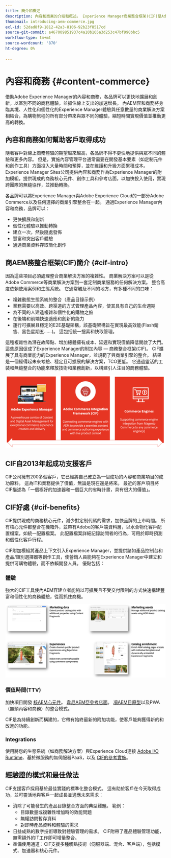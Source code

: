 ```yaml
---
title: 簡介和概述
description: 內容和商業的介紹和概述。 Experience Manager商業整合框架(CIF)是Adobe推薦的模式，將Adobe Commerce和其他第三方商業解決方案的商業服務與Experience Cloud整合和擴展。
thumbnail: introducing-aem-commerce.jpg
exl-id: 52dad8f9-1812-42a3-8106-92b23f8517cd
source-git-commit: a467009851937c4a10b165a3d253c47bf990bbc5
workflow-type: tm+mt
source-wordcount: '870'
ht-degree: 0%

---
```


# 內容和商務 {#content-commerce}

借助Adobe Experience Manager的內容和商務，各品牌可以更快地擴展和創新，以區別不同的商務體驗，並抓住線上支出的加速增長。 內AEM容和商務將身臨其境、人性化和個性化的Experience Manager體驗與任意數量的商業解決方案相結合，為購物旅程的所有部分帶來與眾不同的體驗，縮短時間實現價值並推動更高的轉換。

## 內容和商務如何幫助客戶取得成功

隨著客戶對線上商務體驗的期望越來越高，各品牌不得不更快地提供與眾不同的體驗和更多內容。 但是，實施內容管理平台通常需要在開發基本要素（如定制元件和創作工具）方面投入大量時間和預算，並在維護和升級方面累積成本。 Experience Manager Sites公司提供內容和商務作為Experience Manager的附加模組，提供現成的商務核心元件、創作工具和參考店面，以加快投入使用，實現跨團隊的無縫協作，並推動轉換。

各品牌可以將Experience Manager與Adobe Experience Cloud的一部分Adobe Commerce以及任何選擇的商業引擎整合在一起。 通過Experience Manager內容和商務，品牌可以：

* 更快擴展和創新
* 個性化體驗以推動轉換
* 建立一次，然後隨處發佈
* 豐富和突出客戶體驗
* 通過商業資料存取簡化創作

## 商AEM務整合框架(CIF)簡介 {#cif-intro}

因為這些項目必須處理整合商業解決方案的複雜性。 商業解決方案可以是從Adobe Commerce等商業解決方案到一套定制商業服務的任何解決方案。 整合高度依賴使用案例和生態系統。 它通常觸及不同的地方，有多種不同的口味：

* 複雜動態生態系統的整合（產品目錄示例）
* 業務需要以高效、跨渠道的方式管理產品內容，使其具有自己的生命週期
* 為不同的人建造複雜和個性化的購物之旅
* 在後端和前端快速適應和創新的能力
* 運行可擴展且穩定的E2E基礎架構，該基礎架構旨在實現最高效能(Flash銷售、黑色星期五……)。 這包括統一搜索和快取管理。

這種複雜性為潛在故障點、增加總體擁有成本、延遲和實現價值降低開啟了大門。 這些原因促成了Experience Manager的附加內容 — 商務整合框架(CIF)。 CIF擴展了具有商業能力的Experience Manager，並規範了與商業引擎的整合。 結果是一個經得起未來考驗、穩定且可擴展的解決方案，TCO更低。 它通過靈活的工裝和無縫整合的功能來釋放技術和業務創新，以構建引人注目的商務體驗。

![CIF元素](./assets/CIF/CIF_Overview.png)

## CIF自2013年起成功支援客戶

CIF公司擁有200多個客戶，它已經將自己確立為一個成功的內容和商業項目的成功原料。 這為IT和業務提供了價值，無論是現在還是將來。 最近的客戶項目將CIF描述為「一個極好的加速器和一個巨大的省時計畫，具有很大的價值」。

## CIF好處 {#cif-benefits}

CIF提供現成的商務核心元件，減少對定制代碼的需求，加快品牌的上市時間。 所有核心元件都整合在機箱外，並帶有Adobe的客戶端資料層，以水合物化客戶配置檔案，如統一配置檔案。 此配置檔案詳細記錄訪問者的行為，可用於即時預測和個性化客戶行程。

CIF附加模組將產品上下文引入Experience Manager，並提供諸如產品控制台和產品/類別選擇器等創作工具，使營銷人員能夠在Experience Manager中建立和提供可購物體驗，而不依賴開發人員。 優點包括：

### 體驗

強大的CIF工具使內AEM容建立者能夠以可擴展且不受交付限制的方式快速構建豐富和個性化的商務體驗，從而抓住商機。

![CIF元素](./assets/CIF/CIF_Product_Experience_Management.png)

### 價值時間(TTV)

加快項目開發 [核AEM心元件](https://www.aemcomponents.dev/)。 [韋尼AEM亞參考店面](https://github.com/adobe/aem-cif-guides-venia)。 [項AEM目原型](https://experienceleague.adobe.com/docs/experience-manager-core-components/using/developing/archetype/overview.html)以及PWA（無頭內容和商務）的整合模式。

CIF是為持續創新而構建的，它帶有始終最新的附加功能，使客戶能夠獲得新的和改進的功能。

### Integrations

使用將您的生態系統（如商務解決方案）與Experience Cloud連接  [Adobe I/O Runtime](https://www.adobe.io/apis/experienceplatform/runtime.html)、基於微服務的無伺服器PaaS，以及 [CIF的參考實施](https://github.com/adobe/commerce-cif-graphql-integration-reference)。

## 經驗證的模式和最佳做法

CIF支援客戶採用基於最佳實踐的標準化整合模式。 這有助於客戶在今天取得成功，並可靈活地與客戶一起成長並適應未來需求：

* 消除了可能發生的產品目錄整合方面的典型難題。 範例：
   * 目錄數量或複雜性增加時的效能問題
   * 無權訪問暫存資料
   * 對即時產品資料和體驗的需求
* 日益成熟的數字技術導致對體驗管理的需求。 CIF附帶了產品體驗管理功能，無需額外的IT工作即可增量整合。
* 準備使用通道：CIF支援多種觸點技術（伺服器端、混合、客戶端），包括模式、加速器和核心元件。
